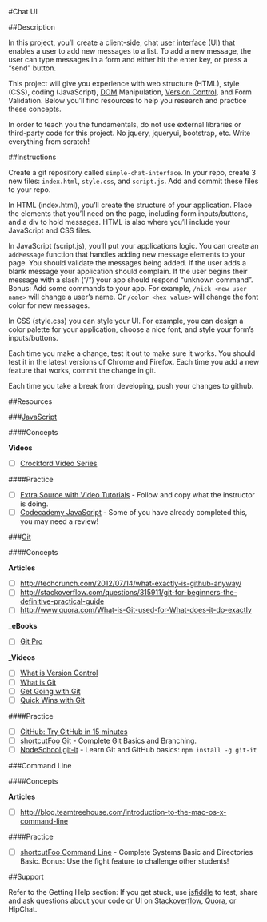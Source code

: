#Chat UI

##Description

In this project, you’ll create a client-side, chat [user interface](http://en.wikipedia.org/wiki/User_interface) (UI) that enables a user to add new messages to a list. To add a new message, the user can type messages in a form and either hit the enter key, or press a “send” button.

This project will give you experience with web structure (HTML), style (CSS), coding (JavaScript), [DOM](http://en.wikipedia.org/wiki/Document_Object_Model) Manipulation, [Version Control](http://en.wikipedia.org/wiki/Revision_control), and Form Validation. Below you’ll find resources to help you research and practice these concepts.

In order to teach you the fundamentals, do not use external libraries or third-party code for this project. No jquery, jqueryui, bootstrap, etc. Write everything from scratch!

##Instructions

Create a git repository called `simple-chat-interface`. In your repo, create 3 new files: `index.html`, `style.css`, and `script.js`. Add and commit these files to your repo.

In HTML (index.html), you’ll create the structure of your application. Place the elements that you’ll need on the page, including form inputs/buttons, and a div to hold messages. HTML is also where you’ll include your JavaScript and CSS files.

In JavaScript (script.js), you’ll put your applications logic. You can create an `addMessage` function that handles adding new message elements to your page. You should validate the messages being added. If the user adds a blank message your application should complain. If the user begins their message with a slash (“/”) your app should respond “unknown command”. Bonus: Add some commands to your app. For example, `/nick <new user name>` will change a user’s name. Or `/color <hex value>` will change the font color for new messages.

In CSS (style.css) you can style your UI. For example, you can design a color palette for your application, choose a nice font, and style your form’s inputs/buttons.

Each time you make a change, test it out to make sure it works. You should test it in the latest versions of Chrome and Firefox. Each time you add a new feature that works, commit the change in git.

Each time you take a break from developing, push your changes to github.

##Resources

###[JavaScript](../technology/programming/javascript.md)

####Concepts

**Videos**

- [ ] [Crockford Video Series](https://googledrive.com/host/0B7pG9uD5UFhIbnllcTRCMjNWYnc)

####Practice

- [ ] [Extra Source with Video Tutorials](http://villageparksource.com/intro-to-javascript/) - Follow and copy what the instructor is doing.
- [ ] [Codecademy JavaScript](http://www.codecademy.com/en/tracks/javascript)  - Some of you have already completed this, you may need a review!

###[Git](../technology/developer-tools/github.md)

####Concepts

**Articles**

- [ ] http://techcrunch.com/2012/07/14/what-exactly-is-github-anyway/
- [ ] http://stackoverflow.com/questions/315911/git-for-beginners-the-definitive-practical-guide
- [ ] http://www.quora.com/What-is-Git-used-for-What-does-it-do-exactly

**_eBooks**

- [ ] [Git Pro](http://git-scm.com/book)

**_Videos**

- [ ] [What is Version Control](http://git-scm.com/video/what-is-version-control)
- [ ] [What is Git](http://git-scm.com/video/what-is-git)
- [ ] [Get Going with Git](http://git-scm.com/video/get-going)
- [ ] [Quick Wins with Git](http://git-scm.com/video/quick-wins)

####Practice

- [ ] [GitHub: Try GitHub in 15 minutes](https://try.github.io/levels/1/challenges/1)
- [ ] [shortcutFoo Git](https://www.shortcutfoo.com/app/dojos/git) - Complete Git Basics and Branching.
- [ ] [NodeSchool git-it](https://github.com/jlord/git-it) - Learn Git and GitHub basics: `npm install -g git-it`

###Command Line

####Concepts

**Articles**

- [ ] http://blog.teamtreehouse.com/introduction-to-the-mac-os-x-command-line

####Practice

- [ ] [shortcutFoo Command Line](https://www.shortcutfoo.com/app/dojos/command-line) - Complete Systems Basic and Directories Basic. Bonus: Use the fight feature to challenge other students!

##Support

Refer to the Getting Help section:
If you get stuck, use [jsfiddle](http://jsfiddle.net/) to test, share and ask questions about your code or UI on [Stackoverflow](http://stackoverflow.com/), [Quora](https://www.quora.com/), or HipChat.
